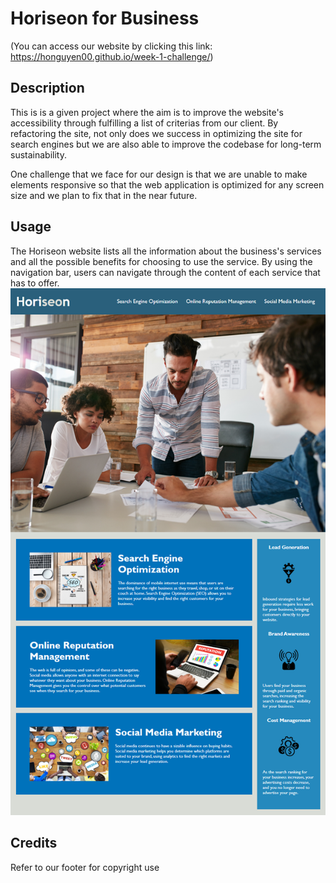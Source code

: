 # Horiseon for Business
(You can access our website by clicking this link: https://honguyen00.github.io/week-1-challenge/)

## Description

This is is a given project where the aim is to improve the website's accessibility through fulfilling a list of criterias from our client.
By refactoring the site, not only does we success in optimizing the site for search engines but we are also able to improve the codebase for long-term sustainability.

One challenge that we face for our design is that we are unable to make elements responsive so that the web application is optimized for any screen size and we plan to fix that in the near future.

## Usage
The Horiseon website lists all the information about the business's services and all the possible benefits for choosing to use the service. By using the navigation bar, users can navigate through the content of each service that has to offer.
 ![The Horiseon webpage includes a navigation bar, a header image, and cards with text and images at the bottom of the page.](assets/images/demo.png)

## Credits

Refer to our footer for copyright use 
